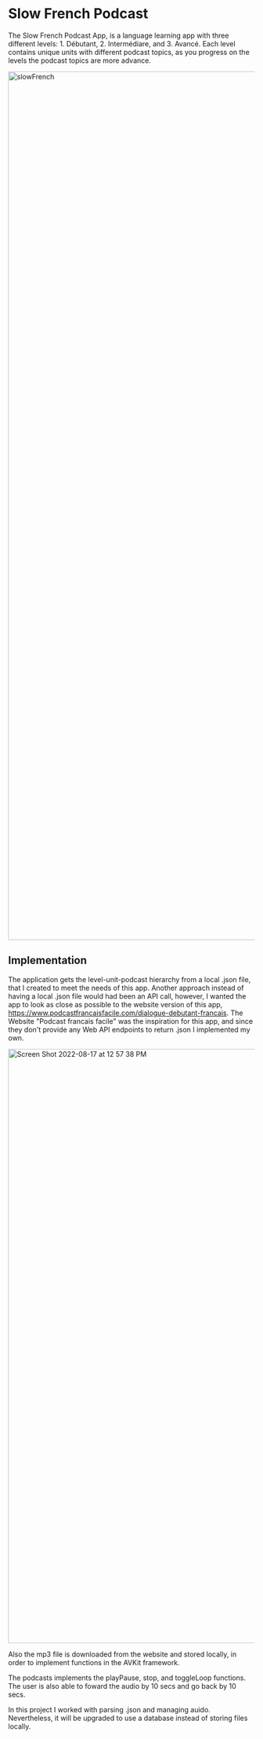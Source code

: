 # Slow French Podcast

The Slow French Podcast App, is a language learning app with three different levels: 1. Débutant, 2. Intermédiare, and 3. Avancé. Each level contains unique units with different podcast topics, as you progress on the levels the podcast topics are more advance. 

<img width="1770" alt="slowFrench" src="https://user-images.githubusercontent.com/54419381/185433922-867dd79b-00f7-43de-8e51-1ad7f3e88b2f.png">



## Implementation

The application gets the level-unit-podcast hierarchy from a local .json file, that I created to meet the needs of this app. Another approach instead of having a local .json file would had been an API call, however, I wanted the app to look as close as possible to the website version of this app, https://www.podcastfrancaisfacile.com/dialogue-debutant-francais. The Website "Podcast francais facile" was the inspiration for this app, and since they don't provide any Web API endpoints to return .json I implemented my own.

<img width="1211" alt="Screen Shot 2022-08-17 at 12 57 38 PM" src="https://user-images.githubusercontent.com/54419381/185199388-87e49562-e3f1-4af1-a982-483994a92718.png">

Also the mp3 file is downloaded from the website and stored locally, in order to implement functions in the AVKit framework. 

The podcasts implements the playPause, stop, and toggleLoop functions. The user is also able to foward the audio by 10 secs and go back by 10 secs. 

In this project I worked with parsing .json and managing auido. Nevertheless, it will be upgraded to use a database instead of storing files locally. 
